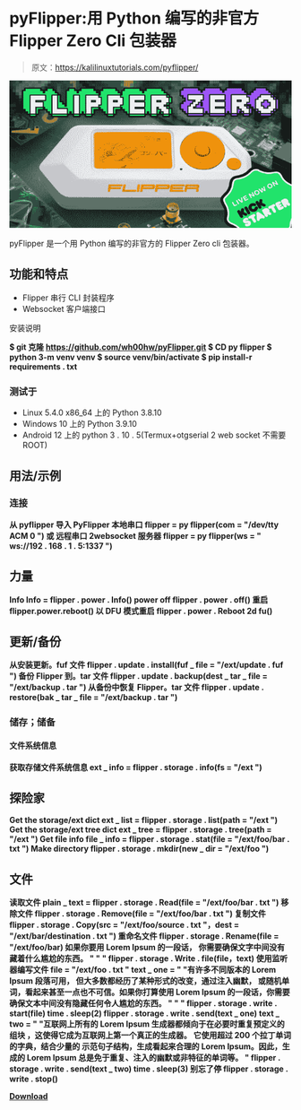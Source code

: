 # pyFlipper:用 Python 编写的非官方 Flipper Zero Cli 包装器

> 原文：<https://kalilinuxtutorials.com/pyflipper/>

[![](img//d67049a41975bb1247491e1d2bc86a4b.png)](https://blogger.googleusercontent.com/img/b/R29vZ2xl/AVvXsEhQubZQ7bs51Zt8RCoFQzQ8sJ-IXfTjNPeE0gdXCmBPFWb9UUmHq5b87tZib3vKmd12nafvFkEZIa9ZJvRn9cT0Bca697-EK6DuufighkQj807tzrt--Lehm865KERpgki2EmwFmyF-q_GlTZwLqaDs0Lo6QqgxLrA-__VJH81d3tpw2sdymKsxjizF/s728/5390101597072781541.png)

pyFlipper 是一个用 Python 编写的非官方的 Flipper Zero cli 包装器。

## 功能和特点

*   Flipper 串行 CLI 封装程序
*   Websocket 客户端接口

安装说明

**$ git 克隆 https://github.com/wh00hw/pyFlipper.git
$ CD py flipper
$ python 3-m venv venv
$ source venv/bin/activate
$ pip install-r requirements . txt**

### 测试于

*   Linux 5.4.0 x86_64 上的 Python 3.8.10
*   Windows 10 上的 Python 3.9.10
*   Android 12 上的 python 3 . 10 . 5(Termux+otgserial 2 web socket 不需要 ROOT)

## 用法/示例

### 连接

**从 pyflipper 导入 PyFlipper
本地串口
flipper = py flipper(com = "/dev/tty ACM 0 ")
或
远程串口 2websocket 服务器
flipper = py flipper(ws = " ws://192 . 168 . 1 . 5:1337 ")**

## 力量

**Info
Info = flipper . power . Info()
power off
flipper . power . off()
重启
flipper.power.reboot()
以 DFU 模式重启
flipper . power . Reboot 2d fu()**

## 更新/备份

**从安装更新。fuf 文件
flipper . update . install(fuf _ file = "/ext/update . fuf ")
备份 Flipper 到。tar 文件
flipper . update . backup(dest _ tar _ file = "/ext/backup . tar ")
从备份中恢复 Flipper。tar 文件
flipper . update . restore(bak _ tar _ file = "/ext/backup . tar ")**

### 储存；储备

#### 文件系统信息

**获取存储文件系统信息
ext _ info = flipper . storage . info(fs = "/ext ")**

## 探险家

**Get the storage/ext dict
ext _ list = flipper . storage . list(path = "/ext ")
Get the storage/ext tree dict
ext _ tree = flipper . storage . tree(path = "/ext ")
Get file info
file _ info = flipper . storage . stat(file = "/ext/foo/bar . txt ")
Make directory
flipper . storage . mkdir(new _ dir = "/ext/foo ")**

## 文件

**读取文件
plain _ text = flipper . storage . Read(file = "/ext/foo/bar . txt ")
移除文件
flipper . storage . Remove(file = "/ext/foo/bar . txt ")
复制文件
flipper . storage . Copy(src = "/ext/foo/source . txt "，dest = "/ext/bar/destination . txt ")
重命名文件
flipper . storage . Rename(file = "/ext/foo/bar)
如果你要用 Lorem Ipsum 的一段话，
你需要确保文字中间没有藏着什么尴尬的东西。
" " " flipper . storage . Write . file(file，text)
使用监听器编写文件
file = "/ext/foo . txt "
text _ one = " "有许多不同版本的 Lorem Ipsum 段落可用，
但大多数都经历了某种形式的改变，通过注入幽默，
或随机单词，看起来甚至一点也不可信。如果你打算使用 Lorem Ipsum 的一段话，你需要确保文本中间没有隐藏任何令人尴尬的东西。
" " "
flipper . storage . write . start(file)
time . sleep(2)
flipper . storage . write . send(text _ one)
text _ two = " "互联网上所有的 Lorem Ipsum 生成器都倾向于在必要时重复预定义的组块
，这使得它成为互联网上第一个真正的生成器。
它使用超过 200 个拉丁单词的字典，结合少量的
示范句子结构，生成看起来合理的 Lorem Ipsum。因此，生成的 Lorem Ipsum 总是免于重复、注入的幽默或非特征的单词等。
" flipper . storage . write . send(text _ two)
time . sleep(3)
别忘了停
flipper . storage . write . stop()**

[**Download**](https://github.com/wh00hw/pyFlipper#explorer)